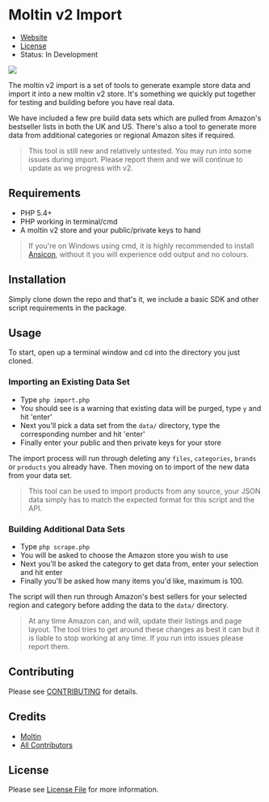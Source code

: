 # Moltin v2 Import

* [Website](https://moltin.com)
* [License](https://github.com/moltin/v2-import/master/LICENSE)
* Status: In Development

<img src ="https://raw.githubusercontent.com/moltin/v2-import/master/preview.png" />

The moltin v2 import is a set of tools to generate example store data and import it into a new moltin v2 store. It's something we quickly put together for testing and building before you have real data.

We have included a few pre build data sets which are pulled from Amazon's bestseller lists in both the UK and US. There's also a tool to generate more data from additional categories or regional Amazon sites if required.

> This tool is still new and relatively untested. You may run into some issues during import. Please report them and we will continue to update as we progress with v2.

## Requirements
* PHP 5.4+
* PHP working in terminal/cmd
* A moltin v2 store and your public/private keys to hand

> If you're on Windows using cmd, it is highly recommended to install [Ansicon](https://github.com/adoxa/ansicon), without it you will experience odd output and no colours.

## Installation
Simply clone down the repo and that's it, we include a basic SDK and other script requirements in the package.

## Usage
To start, open up a terminal window and cd into the directory you just cloned.

### Importing an Existing Data Set
* Type `php import.php`
* You should see is a warning that existing data will be purged, type `y` and hit 'enter'
* Next you'll pick a data set from the `data/` directory, type the corresponding number and hit 'enter'
* Finally enter your public and then private keys for your store

The import process will run through deleting any `files`, `categories`, `brands` or `products` you already have. Then moving on to import of the new data from your data set.

> This tool can be used to import products from any source, your JSON data simply has to match the expected format for this script and the API.

### Building Additional Data Sets
* Type `php scrape.php`
* You will be asked to choose the Amazon store you wish to use
* Next you'll be asked the category to get data from, enter your selection and hit enter
* Finally you'll be asked how many items you'd like, maximum is 100.

The script will then run through Amazon's best sellers for your selected region and category before adding the data to the `data/` directory.

> At any time Amazon can, and will, update their listings and page layout. The tool tries to get around these changes as best it can but it is liable to stop working at any time. If you run into issues please report them.

## Contributing
Please see [CONTRIBUTING](CONTRIBUTING.md) for details.

## Credits
- [Moltin](https://github.com/moltin)
- [All Contributors](https://github.com/moltin/v2-import/contributors)

## License
Please see [License File](LICENSE) for more information.